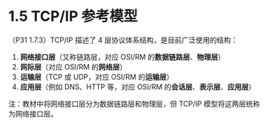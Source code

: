 # 1.5 TCP/IP 参考模型

（P31 1.7.3）TCP/IP 描述了 4 层协议体系结构，是目前广泛使用的结构：

1. **网络接口层**（又称链路层，对应 OSI/RM 的**数据链路层**、**物理层**）
2. **网际层**（对应 OSI/RM 的**网络层**）
3. **运输层**（TCP 或 UDP，对应 OSI/RM 的**运输层**）
4. **应用层**（例如 DNS、HTTP 等，对应 OSI/RM 的**会话层**、**表示层**、**应用层**）

注：教材中将网络接口层分为数据链路层和物理层，但 TCP/IP 模型将这两层统称为网络接口层。